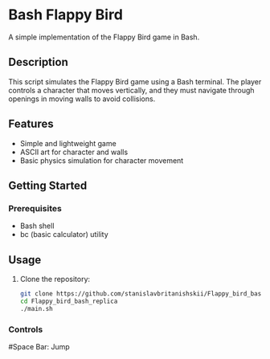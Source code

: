 # Bash Flappy Bird

A simple implementation of the Flappy Bird game in Bash.

## Description

This script simulates the Flappy Bird game using a Bash terminal. The player controls a character that moves vertically, and they must navigate through openings in moving walls to avoid collisions.

## Features

- Simple and lightweight game
- ASCII art for character and walls
- Basic physics simulation for character movement

## Getting Started

### Prerequisites

- Bash shell
- bc (basic calculator) utility

## Usage

1. Clone the repository:

   ```bash
   git clone https://github.com/stanislavbritanishskii/Flappy_bird_bash_replica.git
   cd Flappy_bird_bash_replica
   ./main.sh

### Controls

#Space Bar:
Jump
